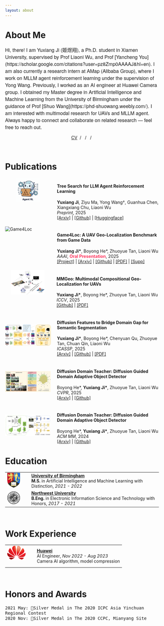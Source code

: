 ```yaml
---
layout: about
---
```



# About Me
<span style="font-family: 'Helvetica Neue', sans-serif; font-size: 16px;">
    Hi, there! I am Yuxiang Ji (姬煜翔), a Ph.D. student in Xiamen University, supervised by Prof Liaoni Wu, and Prof [Yancheng You](https://scholar.google.com/citations?user=pz8Zmp0AAAAJ&hl=en). I am also currently a research intern at AMap (Alibaba Group), where I work on MLLM agent reinforcement learning under the supervision of Yong Wang.
</span>

<span style="font-family: 'Helvetica Neue', sans-serif; font-size: 16px;">
    Previously, I worked as an AI engineer at Huawei Camera group.
    I obtained my Master degree in Artificial Intelligence and Machine Learning from the University of Birmingham under the guidance of Prof [Shuo Wang](https://phd-shuowang.weebly.com/).
</span>

<span style="font-family: 'Helvetica Neue', sans-serif; font-size: 16px;">
    I am interested with multimodal research for UAVs and MLLM agent. Always happy to connect and collaborate on related research — feel free to reach out.
</span>

<p style="text-align:center;">
  <a href="./assets/pdf/CV_YuxiangJi.pdf">CV</a> &nbsp;/&nbsp;
  <a href="mailto:yuxiangji@stu.xmu.edu.cn"><i class="fa-solid fa-envelope"></i></a> &nbsp;/&nbsp;
  <a href="https://scholar.google.com/citations?hl=zh-CN&user=XmODrKRH5H4C"><i class="fa-brands fa-google-scholar"></i></a> &nbsp;/&nbsp;
  <a href="https://github.com/Yux1angJi"><i class="fa-brands fa-github"></i></a>
</p>

<br/>

# Publications

<!-- <div class="publications-container"> -->
<div style="display: flex; align-items: flex-start; margin-bottom: 20px">
    <img src="assets/img/Tree-GRPO-Logo.jpg" alt="Tree-GRPO" width="80" height="80" style="margin-left: 35px;">
    <div style="margin-left: 55px;">
        <h4>Tree Search for LLM Agent Reinforcement Learning</h4>
        <div class="custom-text"><strong>Yuxiang Ji</strong>, Ziyu Ma, Yong Wang†, Guanhua Chen, Xiangxiang Chu, Liaoni Wu<br></div>
        <div class="custom-text"><em>Preprint</em>, 2025</div>
        <div class="custom-text"><a href="https://arxiv.org/abs/2509.21240">[Arxiv]</a> | <a href="https://github.com/AMAP-ML/Tree-GRPO">[Github]</a> | <a href="https://huggingface.co/papers/2509.21240">[Huggingface]</a></div>
    </div>
</div>


<div style="display: flex; align-items: flex-start; margin-bottom: 20px">
    <img src="assets/img/GTA-UAV-demo.png" alt="Game4Loc" width="150" height="80">
    <div style="margin-left: 20px;">
        <h4>Game4Loc: A UAV Geo-Localization Benchmark from Game Data</h4>
        <div class="custom-text"><strong>Yuxiang Ji*</strong>, Boyong He*, Zhuoyue Tan, Liaoni Wu <br></div>
        <div class="custom-text"><em>AAAI</em>, <a><font color="#ff3860"><strong>Oral Presentation</strong></font></a>, 2025</div>
        <div class="custom-text"><a href="https://yux1angji.github.io/game4loc">[Project]</a> | <a href="https://arxiv.org/abs/2409.16925">[Arxiv]</a> | <a href="https://github.com/Yux1angJi/GTA-UAV">[Github]</a> | <a href="https://arxiv.org/pdf/2409.16925">[PDF]</a> | <a href="assets/pdf/Game4Loc_supp.pdf">[Supp]</a> </div>
    </div>
</div>


<div style="display: flex; align-items: flex-start; margin-bottom: 20px">
    <img src="assets/img/mmgeo.jpg" alt="MMGeo" width="110" height="80" style="margin-left: 20px;">
    <div style="margin-left: 40px;">
        <h4>MMGeo: Multimodal Compositional Geo-Localization for UAVs</h4>
        <div class="custom-text"><strong>Yuxiang Ji*</strong>, Boyong He*, Zhuoyue Tan, Liaoni Wu <br></div>
        <div class="custom-text"><em>ICCV</em>, 2025</div>
        <div class="custom-text"><a href="https://github.com/Yux1angJi/MMGeo">[Github]</a> | <a href="https://github.com/Yux1angJi/MMGeo">[PDF]</a></div>
    </div>
</div>


<div style="display: flex; align-items: center; margin-bottom: 20px">
    <img src="assets/img/diff.jpg" alt="DIFF" width="150" height="70">
    <div style="margin-left: 20px;">
        <h4>Diffusion Features to Bridge Domain Gap for Semantic Segmentation</h4>
        <div class="custom-text"><strong>Yuxiang Ji*</strong>, Boyong He*, Chenyuan Qu, Zhuoyue Tan, Chuan Qin, Liaoni Wu</div>
        <div class="custom-text"><em>ICASSP</em>, 2025</div>
        <div class="custom-text"><a href="https://arxiv.org/abs/2406.00777">[Arxiv]</a> | <a href="https://github.com/Yux1angJi/DIFF">[Github]</a> | <a href="assets/pdf/diff.pdf">[PDF]</a></div>
    </div>
</div>

<div style="display: flex; align-items: center; margin-bottom: 20px">
    <img src="assets/img/gdd.png" alt="GDD" width="150" height="70">
    <div style="margin-left: 20px;">
        <h4>Diffusion Domain Teacher: Diffusion Guided Domain Adaptive Object Detector</h4>
        <div class="custom-text">Boyong He*, <strong>Yuxiang Ji*</strong>, Zhuoyue Tan, Liaoni Wu</div>
        <div class="custom-text"><em>CVPR</em>, 2025</div>
        <div class="custom-text"><a href="https://arxiv.org/abs/2503.02101">[Arxiv]</a> | <a href="https://github.com/heboyong/Generalized-Diffusion-Detector">[Github]</a></div>
    </div>
</div>

<div style="display: flex; align-items: center; margin-bottom: 20px">
    <img src="assets/img/ddt.png" alt="DDT" width="150" height="70">
    <div style="margin-left: 20px;">
        <h4>Diffusion Domain Teacher: Diffusion Guided Domain Adaptive Object Detector</h4>
        <div class="custom-text">Boyong He*, <strong>Yuxiang Ji*</strong>, Zhuoyue Tan, Liaoni Wu</div>
        <div class="custom-text"><em>ACM MM</em>, 2024</div>
        <div class="custom-text"><a href="https://www.arxiv.org/abs/2506.04211">[Arxiv]</a> | <a href="https://github.com/heboyong/Diffusion-Domain-Teacher">[Github]</a></div>
    </div>
</div>
<!-- </div> -->

# Education

<table>
    <tr>
        <td style="vertical-align: middle; padding-right: 30px;"><img src="assets/img/uob.png" alt="University of Birmingham Logo" width="55px" /></td>
        <td style="vertical-align: middle;">
            <a href="http://www.birmingham.ac.uk" target="_blank" style="text-decoration: underline;"><strong>University of Birmingham</strong></a><br>
            <strong>M.S.</strong> in  Artificial Intelligence and Machine Learning with Distinction, <em>2021 - 2022</em>
        </td>
    </tr>
    <tr>
        <td style="vertical-align: middle; padding-right: 30px;"><img src="assets/img/nwu.png" alt="Northwest University Logo" width="60px" /></td>
        <td style="vertical-align: middle;">
            <a href="https://www.nwu.edu.cn/" target="_blank" style="text-decoration: underline;"><strong>Northwest University</strong></a><br>
            <strong>B.Eng.</strong> in Electronic Information Science and Technology with Honors, <em>2017 - 2021</em>
        </td>
    </tr>
</table>

<br/>

# Work Experience

<table>
    <tr>
        <td style="vertical-align: middle; padding-right: 30px; padding-bottom: 20px;"><img src="assets/img/huawei.png" alt="Huawei LOGO" width="60px" /></td>
        <td style="vertical-align: middle; ">
            <a href="https://www.huawei.com/en/" target="_blank" style="text-decoration: underline;"><strong>Huawei</strong></a><br>
            AI Engineer, <i>Nov 2022 - Aug 2023</i><br>
            Camera AI algorithm, model compression
        </td>
    </tr>
</table>

<br/>

# Honors and Awards

<span style="font-family: monospace;">2021 May: 🥈Silver Medal in The 2020 ICPC Asia Yinchuan Regional Contest</span> <br>
<span style="font-family: monospace;">2020 Nov: 🥈Silver Medal in The 2020 CCPC, Mianyang Site</span> <br>

<br/>
